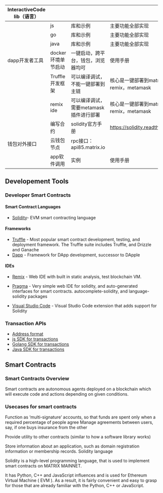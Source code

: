 | InteractiveCode lib（语言） |                    |                                        |                                                          |
|--------------------|--------------------|----------------------------------------|----------------------------------------------------------|
|                    | js                 | 库和示例                               | 主要功能全部实现                                         |
|                    | go                 | 库和示例                               | 主要功能全部实现                                         |
|                    | java               | 库和示例                               | 主要功能全部实现                                             |
| dapp开发者工具     | docker环境单节启动 | 一键启动，跨平台，钱包，浏览器均可     | 使用手册                                                 |
|                    | Truffle开发框架    | 可以编译调试，不能一键部署到主链       | 核心是一键部署到matrix主链，协调truffle，remix，metamask |
|                    | remix ide          | 可以编译调试，需要metamask插件进行部署 | 核心是一键部署到matrix主链，协调truffle，remix，metamask |
|                    | 编写合约           | solidity官方手册                       | https://solidity.readthedocs.io/en/v0.5.7/#              |
| 钱包对外接口       | 云钱包节点         | rpc接口：api85.matrix.io               |                                                          |
|                    | app软件调用        | 实例                                   | 使用手册                                                 |




## Developement Tools
### Developer Smart Contracts
#### Smart Contract Languages
+ [Solidity](https://solidity.readthedocs.io/en/latest/)- EVM smart contracting language


#### Frameworks
+ [Truffle](https://truffleframework.com/) - Most popular smart contract development, testing, and deployment framework. The Truffle suite includes Truffle, and Drizzle and Ganache
+ [Dapp](https://dapp.tools/dapp/) - Framework for DApp development, successor to DApple
#### IDEs
+ [Remix](https://remix.ethereum.org/#optimize=false) - Web IDE with built in static analysis, test blockchain VM.

+ [Pragma](https://www.withpragma.com/) - Very simple web IDE for solidity, and auto-generated interfaces for smart contracts. autocomplete-solidity, and language-solidity packages

+ [Visual Studio Code](https://marketplace.visualstudio.com/items?itemName=JuanBlanco.solidity) - Visual Studio Code extension that adds support for Solidity


### Transaction APIs

+ [Address format](https://github.com/MatrixAINetwork/TxSend-Sign-Demos/blob/master/Address%20Format.md)
+ [js SDK for transactions](https://github.com/MatrixAINetwork/TxSend-Sign-Demos/tree/master/js)
+ [Golang SDK for transactions](https://github.com/MatrixAINetwork/TxSend-Sign-Demos/tree/master/go)
+ [Java SDK for transactions](https://github.com/MatrixAINetwork/TxSend-Sign-Demos/tree/master/java)

## Smart Contracts
### Smart Contracts Overview
Smart contracts are autonomous agents deployed on a blockchain which will execute code and actions depending on given conditions.

### Usecases for smart contracts
Function as ‘multi-signature’ accounts, so that funds are spent only when a required percentage of people agree
Manage agreements between users, say, if one buys insurance from the other

Provide utility to other contracts (similar to how a software library works)

Store information about an application, such as domain registration information or membership records.
Solidity language

Solidity is a high-level programming language, that is used to implement smart contracts on MATRIX MAINNET.

It has Python, C++ and JavaScript influences and is used for Ethereum Virtual Machine ( EVM ). As a result, it is fairly convenient and easy to grasp for those that are already familiar with the Python, C++ or JavaScript. 





